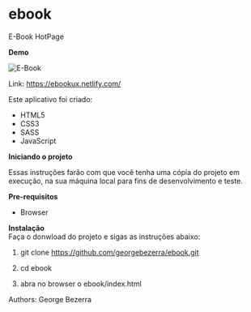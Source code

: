 # ebook
E-Book HotPage

**Demo**

![E-Book](https://github.com/georgebezerra/vuttarpp/blob/master/public/home.png)

Link: https://ebookux.netlify.com/

Este aplicativo foi criado:  

* HTML5  
* CSS3
* SASS
* JavaScript

**Iniciando o projeto**

Essas instruções farão com que você tenha uma cópia do projeto em execução, na sua máquina local para fins de desenvolvimento e teste.

**Pre-requisitos**

* Browser

**Instalação**  
Faça o donwload do projeto e sigas as instruções abaixo:

1. git clone https://github.com/georgebezerra/ebook.git

2. cd ebook

3. abra no browser o ebook/index.html

Authors: George Bezerra
